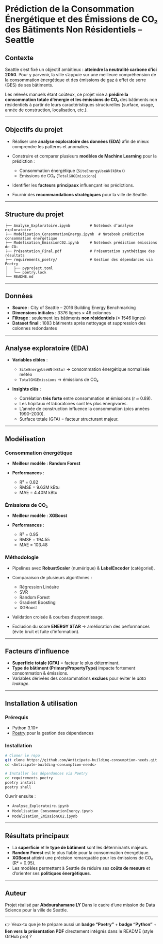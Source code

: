 # Prédiction de la Consommation Énergétique et des Émissions de CO₂ des Bâtiments Non Résidentiels – Seattle

## Contexte

Seattle s’est fixé un objectif ambitieux : **atteindre la neutralité carbone d’ici 2050**.
Pour y parvenir, la ville s’appuie sur une meilleure compréhension de la consommation énergétique et des émissions de gaz à effet de serre (GES) de ses bâtiments.

Les relevés manuels étant coûteux, ce projet vise à **prédire la consommation totale d’énergie et les émissions de CO₂** des bâtiments non résidentiels à partir de leurs caractéristiques structurelles (surface, usage, année de construction, localisation, etc.).

---

## Objectifs du projet

* Réaliser une **analyse exploratoire des données (EDA)** afin de mieux comprendre les patterns et anomalies.
* Construire et comparer plusieurs **modèles de Machine Learning** pour la prédiction :

  * Consommation énergétique (`SiteEnergyUseWN(kBtu)`)
  * Émissions de CO₂ (`TotalGHGEmissions`)
* Identifier les **facteurs principaux** influençant les prédictions.
* Fournir des **recommandations stratégiques** pour la ville de Seattle.

---

## Structure du projet

```
├── Analyse_Exploratoire.ipynb         # Notebook d’analyse exploratoire
├── Modelisation_ConsommationEnergy.ipynb  # Notebook prédiction consommation énergétique
├── Modelisation_EmissionC02.ipynb     # Notebook prédiction émissions de CO₂
├── Présentation_Final.pdf             # Présentation synthétique des résultats
├── requirements_poetry/               # Gestion des dépendances via Poetry
│   ├── pyproject.toml
│   └── poetry.lock
└── README.md
```

---

##  Données

* **Source** : City of Seattle – 2016 Building Energy Benchmarking
* **Dimensions initiales** : 3376 lignes × 46 colonnes
* **Filtrage** : seulement les bâtiments **non résidentiels** (≈ 1546 lignes)
* **Dataset final** : 1083 bâtiments après nettoyage et suppression des colonnes redondantes

---

## Analyse exploratoire (EDA)

* **Variables cibles** :

  * `SiteEnergyUseWN(kBtu)` → consommation énergétique normalisée météo
  * `TotalGHGEmissions` → émissions de CO₂
* **Insights clés** :

  * Corrélation **très forte** entre consommation et émissions (r ≈ 0.89).
  * Les hôpitaux et laboratoires sont les plus énergivores.
  * L’année de construction influence la consommation (pics années 1990–2000).
  * Surface totale (GFA) = facteur structurant majeur.

---

## Modélisation

### Consommation énergétique

* **Meilleur modèle** : **Random Forest**
* **Performances** :

  * R² = 0.82
  * RMSE = 9.63M kBtu
  * MAE = 4.40M kBtu

### Émissions de CO₂

* **Meilleur modèle** : **XGBoost**
* **Performances** :

  * R² = 0.95
  * RMSE = 194.55
  * MAE = 103.48

### Méthodologie

* Pipelines avec **RobustScaler** (numérique) & **LabelEncoder** (catégoriel).
* Comparaison de plusieurs algorithmes :

  * Régression Linéaire
  * SVR
  * Random Forest
  * Gradient Boosting
  * XGBoost
* Validation croisée & courbes d’apprentissage.
* Exclusion du score **ENERGY STAR** -> amélioration des performances (évite bruit et fuite d’information).

---

## Facteurs d’influence

* **Superficie totale (GFA)** = facteur le plus déterminant.
* **Type de bâtiment (PrimaryPropertyType)** impacte fortement consommation & émissions.
* Variables dérivées des consommations **exclues** pour éviter le *data leakage*.

---

## Installation & utilisation

### Prérequis

* Python 3.10+
* [Poetry](https://python-poetry.org/) pour la gestion des dépendances

### Installation

```bash
# Cloner le repo
git clone https://github.com/Anticipate-building-consumption-needs.git
cd <Anticipate-building-consumption-needs>

# Installer les dépendances via Poetry
cd requirements_poetry
poetry install
poetry shell
```

Ouvrir ensuite :

* `Analyse_Exploratoire.ipynb`
* `Modelisation_ConsommationEnergy.ipynb`
* `Modelisation_EmissionC02.ipynb`

---

## Résultats principaux

* La **superficie** et le **type de bâtiment** sont les déterminants majeurs.
* **Random Forest** est le plus fiable pour la consommation énergétique.
* **XGBoost** atteint une précision remarquable pour les émissions de CO₂ (R² = 0.95).
* Les modèles permettent à Seattle de réduire ses **coûts de mesure** et d’orienter ses **politiques énergétiques**.

---

## Auteur

Projet réalisé par **Abdourahamane LY**
Dans le cadre d’une mission de Data Science pour la ville de Seattle.

---

👉 Veux-tu que je te prépare aussi un **badge “Poetry”** + **badge “Python”** + **lien vers la présentation PDF** directement intégrés dans le README (style GitHub pro) ?
